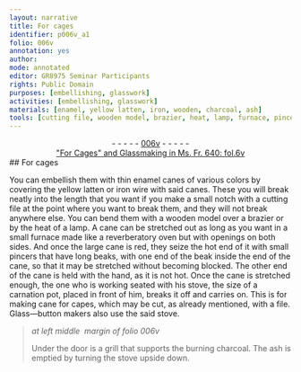 ```yaml
---
layout: narrative
title: For cages
identifier: p006v_a1
folio: 006v
annotation: yes
author:
mode: annotated
editor: GR8975 Seminar Participants
rights: Public Domain
purposes: [embellishing, glasswork]
activities: [embellishing, glasswork]
materials: [enamel, yellow latten, iron, wooden, charcoal, ash]
tools: [cutting file, wooden model, brazier, heat, lamp, furnace, pincers that have long beaks, pincers, hand, stove, file]
---
```


 <div class="folio" align="center">- - - - - <a href="http://gallica.bnf.fr/ark:/12148/btv1b10500001g/f18.image" target="_blank">006v</a> - - - - - </div> <div class="annotation" align="center"><a href="https://docs.google.com/document/d/1hEo2AgxgnVOB8ArPqFRgTwDb_2t7wAood6JVk7J5nzM/edit?usp=sharing" target="_blank">"For Cages" and Glassmaking in Ms. Fr. 640: fol.6v</a> </div> 
##  For cages 

 
 <span class="activity"></span> <span class="activity"></span> You can embellish them with thin <span class="material_format"><span class="material">enamel</span> canes</span> of various colors by covering the <span class="material">yellow latten</span> or <span class="material_format"><span class="material">iron</span> wire</span> with said canes. These you will break neatly into the length that you want if you make a small notch with a <span class="tool">cutting file</span> at the point where you want to break them, and they will not break anywhere else. You can bend them with a <span class="tool"><span class="material">wooden</span> model</span> over a <span class="tool">brazier</span> or by the <span class="tool">heat</span> of a <span class="tool">lamp</span>. A <span class="material_format">cane</span> can be stretched out as long as you want in a small <span class="tool">furnace</span> made like a reverberatory oven but with openings on both sides. And once the large <span class="material_format">cane</span> is red, they seize the hot end of it with small <span class="tool"><span class="tool">pincers</span> that have long beaks</span>, with one end of the beak inside the end of the <span class="material_format">cane</span>, so that it may be stretched without becoming blocked. The other end of the <span class="material_format">cane</span> is held with the <span class="tool">hand</span>, as it is not hot. Once the <span class="material_format">cane</span> is stretched enough, the one who is working seated with his <span class="tool">stove</span>, <span class="unit">the size of a carnation pot</span>, placed in front of him, breaks it off and carries on. This is for making <span class="material_format">cane</span> for capes, which may be cut, as already mentioned, with a <span class="tool">file</span>. <span class="profession">Glass—button makers</span> also use the said <span class="tool">stove</span>. 
 <span class="figure"></span> 
> *at left middle  margin of folio 006v*
> 
>  Under the door is a grill that supports the burning <span class="material">charcoal</span>. The <span class="material">ash</span> is emptied by turning the <span class="tool">stove</span> upside down. 
 